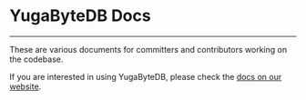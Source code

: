# YugaByteDB Docs
-----------------

These are various documents for committers and contributors working on the codebase.

If you are interested in using YugaByteDB, please check the [docs on our website](https://docs.yugabyte.com/).
